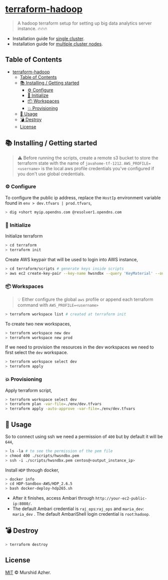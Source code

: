 # [terraform-hadoop](https://github.com/murshidazher/terraform-hadoop)

> A hadoop terraform setup for setting up big data analytics server instance. 🔥🔥🔥

- Installation guide for [single cluster](https://ruslanmv.com/blog/Cloudera-HDP-Sanbox-on-AWS).
- Installation guide for [multiple cluster nodes](https://docs.google.com/document/d/1jsf8iU_mvcbhSqoh-VXGDxmHvpYcvsdn9rxbA0nj624/edit).

## Table of Contents

- [terraform-hadoop](#terraform-hadoop)
  - [Table of Contents](#table-of-contents)
  - [📚 Installing / Getting started](#-installing--getting-started)
    - [⚙️ Configure](#️-configure)
    - [🏁 Initialize](#-initialize)
    - [📦 Workspaces](#-workspaces)
    - [💥 Provisioning](#-provisioning)
  - [🚀 Usage](#-usage)
  - [💣 Destroy](#-destroy)
  - [License](#license)

## 📚 Installing / Getting started

> ⚠️ Before running the scripts, create a remote s3 bucket to store the terraform state with the name of `javahome-tf-1212`. `AWS_PROFILE=<username>` is the local aws profile credentials you've configured if you don't use global credentials.

### ⚙️ Configure

To configure the public ip address, replace the `HostIp` environment variable found in `env > dev.tfvars | prod.tfvars`,

```sh
> dig +short myip.opendns.com @resolver1.opendns.com
```

### 🏁 Initialize

Initialize terraform

```sh
> cd terraform
> terraform init
```

Create AWS keypair that will be used to login into AWS instance,

```sh
> cd terraform/scripts # generate keys inside scripts
> aws ec2 create-key-pair --key-name hwsndbx --query 'KeyMaterial' --output text > hwsndbx.pem
```

### 📦 Workspaces

> 💡 Either configure the global `aws` profile or append each terraform command with `AWS_PROFILE=<username>`

```sh
> terraform workspace list # created at terraform init
```

To create two new workspaces,

```sh
> terraform workspace new dev
> terraform workspace new prod
```

If we need to provision the resources in the dev workspaces we need to first select the `dev` workspace.

```sh
> terraform workspace select dev
> terraform apply
```

### 💥 Provisioning

Apply terraform script,

```sh
> terraform workspace select dev
> terraform plan -var-file=./env/dev.tfvars
> terraform apply -auto-approve -var-file=./env/dev.tfvars 
```

## 🚀 Usage

So to connect using ssh we need a permission of `400` but by default it will be `644`,

```sh
> ls -la # to see the permission of the pem file
> chmod 400 ./scripts/hwsndbx.pem
> ssh -i ./scripts/hwsndbx.pem centos@<output_instance_ip>
```

Install `HDP` through docker,

```sh
> docker info
> cd HDP-Sandbox-AWS/HDP_2.6.5
> bash docker-deploy-hdp265.sh
```

- After it finishes, access Ambari through `http://your-ec2-public-ip:8080/`. 
- The default Ambari credential is `raj_ops`:`raj_ops` and `maria_dev`: `maria_dev` . The default AmbariShell login credential is `root`:`hadoop`.

## 💣 Destroy

```sh
> terraform destroy
```

## License

[MIT](./LICENSE) © Murshid Azher.
